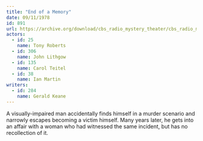```yaml
---
title: "End of a Memory"
date: 09/11/1978
id: 891
url: https://archive.org/download/cbs_radio_mystery_theater/cbs_radio_mystery_theater-0851-0900.zip/cbs_radio_mystery_theater-0851-0900%2Fcbsrmt_0891_end_of_a_memory.mp3
actors:  
  - id: 25
    name: Tony Roberts  
  - id: 306
    name: John Lithgow  
  - id: 135
    name: Carol Teitel  
  - id: 38
    name: Ian Martin
writers:  
  - id: 284
    name: Gerald Keane
---
```

A visually-impaired man accidentally finds himself in a murder scenario and narrowly escapes becoming a victim himself. Many years later, he gets into an affair with a woman who had witnessed the same incident, but has no recollection of it.